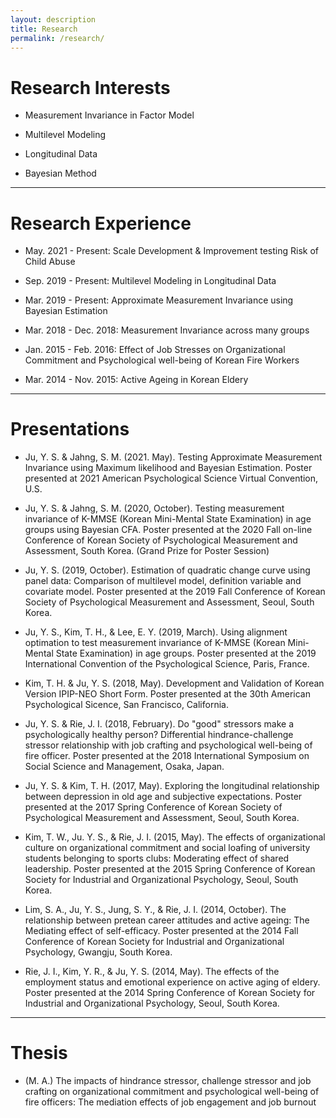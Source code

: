 ```yaml
---
layout: description
title: Research
permalink: /research/
---
```


# Research Interests

*  Measurement Invariance in Factor Model

*  Multilevel Modeling

* Longitudinal Data

* Bayesian Method

* * *

# Research Experience

* May. 2021 - Present: Scale Development & Improvement testing Risk of Child Abuse

* Sep. 2019 - Present: Multilevel Modeling in Longitudinal Data

* Mar. 2019 - Present: Approximate Measurement Invariance using Bayesian Estimation

* Mar. 2018 - Dec. 2018: Measurement Invariance across many groups

* Jan. 2015 - Feb. 2016: Effect of Job Stresses on Organizational Commitment and Psychological well-being of Korean Fire Workers

* Mar. 2014 - Nov. 2015: Active Ageing in Korean Eldery

* * *

# Presentations

* Ju, Y. S. & Jahng, S. M. (2021. May). Testing Approximate Measurement Invariance using Maximum likelihood and Bayesian Estimation. Poster presented at 2021 American Psychological Science Virtual Convention, U.S. 

* Ju, Y. S. & Jahng, S. M. (2020, October). Testing measurement invariance of K-MMSE (Korean Mini-Mental State Examination) in age groups using Bayesian CFA. Poster presented at the 2020 Fall on-line Conference of Korean Society of Psychological Measurement and Assessment, South Korea. (Grand Prize for Poster Session)

* Ju, Y. S. (2019, October). Estimation of quadratic change curve using panel data: Comparison of multilevel model, definition variable and covariate model. Poster presented at the 2019 Fall Conference of Korean Society of Psychological Measurement and Assessment, Seoul, South Korea.

* Ju, Y. S., Kim, T. H., & Lee, E. Y. (2019, March). Using alignment optimation to test measurement invariance of K-MMSE (Korean Mini-Mental State Examination) in age groups. Poster presented at the 2019 International Convention of the Psychological Science, Paris, France.

* Kim, T. H. & Ju, Y. S. (2018, May). Development and Validation of Korean Version IPIP-NEO Short Form. Poster presented at the 30th American Psychological Sicence, San Francisco, California.

* Ju, Y. S. & Rie, J. I. (2018, February). Do "good" stressors make a psychologically healthy person? Differential hindrance-challenge stressor relationship with job crafting and psychological well-being of fire officer. Poster presented at the 2018 International Symposium on Social Science and Management, Osaka, Japan.

* Ju, Y. S. & Kim, T. H. (2017, May). Exploring the longitudinal relationship between depression in old age and subjective expectations. Poster presented at the 2017 Spring Conference of Korean Society of Psychological Measurement and Assessment, Seoul, South Korea.

* Kim, T. W., Ju. Y. S., & Rie, J. I. (2015, May). The effects of organizational culture on organizational commitment and social loafing of university students belonging to sports clubs: Moderating effect of shared leadership. Poster presented at the 2015 Spring Conference of Korean Society for Industrial and Organizational Psychology, Seoul, South Korea.

* Lim, S. A., Ju, Y. S., Jung, S. Y., & Rie, J. I. (2014, October). The relationship between pretean career attitudes and active ageing: The Mediating effect of self-efficacy. Poster presented at the 2014 Fall Conference of Korean Society for Industrial and Organizational Psychology, Gwangju, South Korea.

* Rie, J. I., Kim, Y. R., & Ju, Y. S. (2014, May). The effects of the employment status and emotional experience on active aging of eldery. Poster presented at the 2014 Spring Conference of Korean Society for Industrial and Organizational Psychology, Seoul, South Korea.

* * *

# Thesis

* (M. A.) The impacts of hindrance stressor, challenge stressor and job crafting on organizational commitment and psychological well-being of fire officers: The mediation effects of job engagement and job burnout
